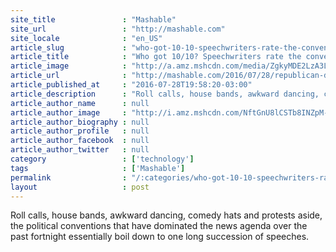 ```yaml
---
site_title               : "Mashable"
site_url                 : "http://mashable.com"
site_locale              : "en_US"
article_slug             : "who-got-10-10-speechwriters-rate-the-convention-speeches-so-far"
article_title            : "Who got 10/10? Speechwriters rate the convention speeches so far."
article_image            : "http://a.amz.mshcdn.com/media/ZgkyMDE2LzA3LzI4LzE4L2NvbnZlbnRpb25zcGVlY2hlcy40ZjA5Mi5qcGcKcAl0aHVtYgkxMjAweDYzMAplCWpwZw/9cfc6eba/191/conventionspeeches.jpg"
article_url              : "http://mashable.com/2016/07/28/republican-democrat-convention-speeches-reviewed/"
article_published_at     : "2016-07-28T19:58:20-03:00"
article_description      : "Roll calls, house bands, awkward dancing, comedy hats and protests aside, the political conventions that have dominated the news agenda over the past fortnight essentially boil down to one long succession of speeches."
article_author_name      : null
article_author_image     : "http://i.amz.mshcdn.com/NftGnU8lCSTb8INZpM-6MtwJf_Q=/90x90/2016%2F09%2F15%2F9c%2Fhttpsd2mhye01h4nj2n.cloudfront.netmediaZgkyMDE1LzAz.e3ca2.jpg"
article_author_biography : null
article_author_profile   : null
article_author_facebook  : null
article_author_twitter   : null
category                 : ['technology']
tags                     : ['Mashable']
permalink                : "/:categories/who-got-10-10-speechwriters-rate-the-convention-speeches-so-far/"
layout                   : post
---
```


Roll calls, house bands, awkward dancing, comedy hats and protests aside, the political conventions that have dominated the news agenda over the past fortnight essentially boil down to one long succession of speeches.
